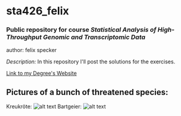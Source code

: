 # sta426_felix

### Public repository for course _Statistical Analysis of High-Throughput Genomic and Transcriptomic Data_

author: felix specker

*Description:* In this repository I'll post the solutions for the exercises.

[Link to my Degree's Website](https://cbb.ethz.ch/)

## Pictures of a bunch of threatened species:
Kreukröte: 
![alt text](https://github.com/speckerf/sta426_fspeck/kreuzkröte.jpg "oaihdgadnv")
Bartgeier: 
![alt text](https://github.com/speckerf/sta426_fspeck/bartgeier.jpg "öoaidfhgiuab")

